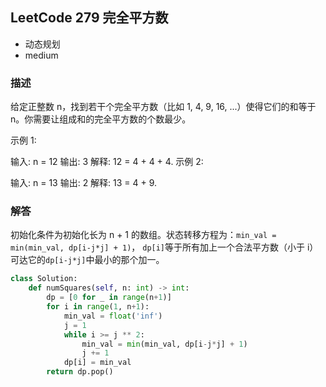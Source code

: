 ## LeetCode  279  完全平方数
- 动态规划
- medium

### 描述
给定正整数 n，找到若干个完全平方数（比如 1, 4, 9, 16, ...）使得它们的和等于 n。你需要让组成和的完全平方数的个数最少。

示例 1:

输入: n = 12
输出: 3 
解释: 12 = 4 + 4 + 4.
示例 2:

输入: n = 13
输出: 2
解释: 13 = 4 + 9.

### 解答
初始化条件为初始化长为 n + 1 的数组。状态转移方程为：`min_val = min(min_val, dp[i-j*j] + 1)`，
`dp[i]`等于所有加上一个合法平方数（小于 i）可达它的`dp[i-j*j]`中最小的那个加一。


```Python
class Solution:
    def numSquares(self, n: int) -> int:
        dp = [0 for _ in range(n+1)]
        for i in range(1, n+1):
            min_val = float('inf')
            j = 1
            while i >= j ** 2:
                min_val = min(min_val, dp[i-j*j] + 1)
                j += 1
            dp[i] = min_val
        return dp.pop()
```

